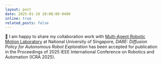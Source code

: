 ```yaml
---
layout: post
date: 2025-01-28 10:00:00-0400
inline: true
related_posts: false
---
```


📑 I am happy to share my collaboration work with [Multi-Agent Robotic Motion Laboratory](https://www.marmotlab.org/) at National University of Singapore, *DARE: Diffusion Policy for Autonomous Robot Exploration* has been accepted for publication in the Proceedings of 2025 IEEE International Conference on Robotics and Automation (ICRA 2025).